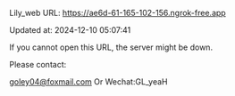 Lily_web URL: https://ae6d-61-165-102-156.ngrok-free.app

Updated at: 2024-12-10 05:07:41

If you cannot open this URL, the server might be down.

Please contact: 

goley04@foxmail.com Or Wechat:GL_yeaH